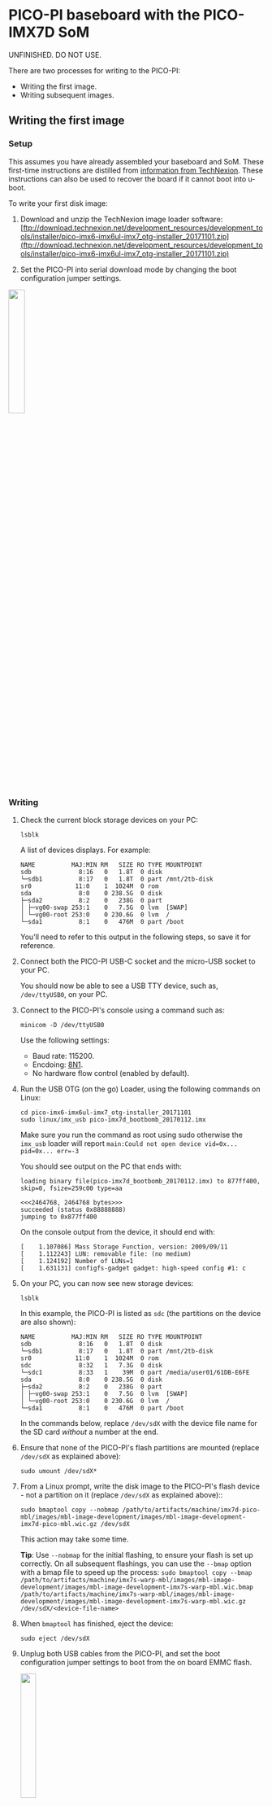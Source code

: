 # PICO-PI baseboard with the PICO-IMX7D SoM

<span class="warnings">UNFINISHED. DO NOT USE.</span>

There are two processes for writing to the PICO-PI:

* Writing the first image.
* Writing subsequent images.

## Writing the first image

### Setup

<span class="notes">This assumes you have already assembled your baseboard and SoM. These first-time instructions are distilled from [information from TechNexion](https://www.technexion.com/support/knowledgebase/loading-bootable-software-images-onto-the-emmc-of-picosom-on-pico-pi/). These instructions can also be used to recover the board if it cannot boot into u-boot.</span>

To write your first disk image:

1. Download and unzip the TechNexion image loader software: [ftp://download.technexion.net/development_resources/development_tools/installer/pico-imx6-imx6ul-imx7_otg-installer_20171101.zip](ftp://download.technexion.net/development_resources/development_tools/installer/pico-imx6-imx6ul-imx7_otg-installer_20171101.zip)

1. Set the PICO-PI into serial download mode by changing the boot configuration jumper settings.

<img src="https://s3-us-west-2.amazonaws.com/mbed-linux-os-docs-images/pico7-serial-download.jpg" width="25%" align="middle" />

### Writing

<!--you said to check before connecting, otherwise it may already turn up on the list in some format. I wasn't sure if that applies to the PICO, since there's a loader to run, but I moved it-->

1. Check the current block storage devices on your PC:

    ```
    lsblk
    ```

    A list of devices displays. For example:

    ```
    NAME          MAJ:MIN RM   SIZE RO TYPE MOUNTPOINT
    sdb             8:16   0   1.8T  0 disk
    └─sdb1          8:17   0   1.8T  0 part /mnt/2tb-disk
    sr0            11:0    1  1024M  0 rom  
    sda             8:0    0 238.5G  0 disk
    ├─sda2          8:2    0   238G  0 part
    │ ├─vg00-swap 253:1    0   7.5G  0 lvm  [SWAP]
    │ └─vg00-root 253:0    0 230.6G  0 lvm  /
    └─sda1          8:1    0   476M  0 part /boot
    ```

   You'll need to refer to this output in the following steps, so save it for reference.

1. Connect both the PICO-PI USB-C socket and the micro-USB socket to your PC.

    You should now be able to see a USB TTY device, such as, `/dev/ttyUSB0`, on your PC.

1. Connect to the PICO-PI's console using a command such as:

    ```
    minicom -D /dev/ttyUSB0
    ```

    Use the following settings:

    * Baud rate: 115200.
    * Encdoing: [8N1](https://en.wikipedia.org/wiki/8-N-1).
    * No hardware flow control (enabled by default).

1. Run the USB OTG (on the go) Loader, using the following commands on Linux:

    ```
    cd pico-imx6-imx6ul-imx7_otg-installer_20171101
    sudo linux/imx_usb pico-imx7d_bootbomb_20170112.imx
    ```

    <span class="notes">Make sure you run the command as root using sudo otherwise the `imx_usb` loader will report `main:Could not open device vid=0x... pid=0x... err=-3`</span>

    You should see output on the PC that ends with:

    ```
    loading binary file(pico-imx7d_bootbomb_20170112.imx) to 877ff400, skip=0, fsize=259c00 type=aa

    <<<2464768, 2464768 bytes>>>
    succeeded (status 0x88888888)
    jumping to 0x877ff400
    ```

    On the console output from the device, it should end with:

    ```
    [    1.107086] Mass Storage Function, version: 2009/09/11                   
    [    1.112243] LUN: removable file: (no medium)                                 
    [    1.124192] Number of LUNs=1                                                 
    [    1.631131] configfs-gadget gadget: high-speed config #1: c                  
    ```

1. On your PC, you can now see new storage devices:

    ```
    lsblk
    ```

    In this example, the PICO-PI is listed as `sdc` (the partitions on the device are also shown):

    ```
    NAME          MAJ:MIN RM   SIZE RO TYPE MOUNTPOINT
    sdb             8:16   0   1.8T  0 disk
    └─sdb1          8:17   0   1.8T  0 part /mnt/2tb-disk
    sr0            11:0    1  1024M  0 rom  
    sdc             8:32   1   7.3G  0 disk
    └─sdc1          8:33   1    39M  0 part /media/user01/61DB-E6FE
    sda             8:0    0 238.5G  0 disk
    ├─sda2          8:2    0   238G  0 part
    │ ├─vg00-swap 253:1    0   7.5G  0 lvm  [SWAP]
    │ └─vg00-root 253:0    0 230.6G  0 lvm  /
    └─sda1          8:1    0   476M  0 part /boot
    ```
    <span class="notes">In the commands below, replace `/dev/sdX` with the device file name for the SD card _without_ a number at the end.</span>

1. Ensure that none of the PICO-PI's flash partitions are mounted (replace `/dev/sdX` as explained above):

    ```
    sudo umount /dev/sdX*
    ```

1. From a Linux prompt, write the disk image to the PICO-PI's flash device - not a partition on it (replace `/dev/sdX` as explained above)::

    ```
    sudo bmaptool copy --nobmap /path/to/artifacts/machine/imx7d-pico-mbl/images/mbl-image-development/images/mbl-image-development-imx7d-pico-mbl.wic.gz /dev/sdX
    ```

    This action may take some time.

    <span class="tips">**Tip**: Use `--nobmap` for the initial flashing, to ensure your flash is set up correctly. On all subsequent flashings, you can use the `--bmap` option with a bmap file to speed up the process: `sudo bmaptool copy --bmap /path/to/artifacts/machine/imx7s-warp-mbl/images/mbl-image-development/images/mbl-image-development-imx7s-warp-mbl.wic.bmap /path/to/artifacts/machine/imx7s-warp-mbl/images/mbl-image-development/images/mbl-image-development-imx7s-warp-mbl.wic.gz /dev/sdX/<device-file-name>`</span>

1. When `bmaptool` has finished, eject the device:

    ```
    sudo eject /dev/sdX
    ```

1. Unplug both USB cables from the PICO-PI, and set the boot configuration jumper settings to boot from the on board EMMC flash.

    <img src="https://s3-us-west-2.amazonaws.com/mbed-linux-os-docs-images/pico7-flash-boot.jpg" width="25%" align="middle" />

1. Connect both the PICO-PI USB-C socket and the micro-USB socket back to your PC.

    The device now boots into MBL.

### Logging in to MBL

To log in to MBL, wait for a login prompt, and then enter the username `root`. You will not be prompted for a password.


## Writing subsequent images


<!-- JIJ: This is the same as the Warp7 instructions, apart from the cabling set up, and I would suggest using the same lsblk method -->


1. Check the current block storage devices on your PC:

    ```
    lsblk
    ```

    A list of devices displays. For example:

    ```
    NAME          MAJ:MIN RM   SIZE RO TYPE MOUNTPOINT
    sdb             8:16   0   1.8T  0 disk
    └─sdb1          8:17   0   1.8T  0 part /mnt/2tb-disk
    sr0            11:0    1  1024M  0 rom  
    sda             8:0    0 238.5G  0 disk
    ├─sda2          8:2    0   238G  0 part
    │ ├─vg00-swap 253:1    0   7.5G  0 lvm  [SWAP]
    │ └─vg00-root 253:0    0 230.6G  0 lvm  /
    └─sda1          8:1    0   476M  0 part /boot
    ```

   You'll need to refer to this output in the following steps, so save it for reference.


1. Connect both the PICO-PI USB-C socket and the micro-USB socket to your PC.

   You should now be able to see a USB TTY device, such as, `/dev/ttyUSB0`, on your PC.

1. Connect to the PICO-PI's console using a command such as:

   ```
   minicom -D /dev/ttyUSB0
   ```

   Use the following settings:

     * Baud rate: 115200.
   * Encdoing: [8N1](https://en.wikipedia.org/wiki/8-N-1).
   * No hardware flow control (enabled by default).

1. If you got a U-boot prompt on the device, continue to the next step.

   If you got an operating system boot (for example, Android), reboot the device until you get a U-boot prompt, and then press any key to prevent the operating system from booting again. Continue to the next step.

1. To expose the board's flash device to Linux as USB mass storage, in the U-boot prompt, enter:

    ```
    ums 0 mmc 0
    ```

    On the device, you now see an ASCII-art "spinner".


1. On your PC, you can now see new storage devices:

    ```
    lsblk
    ```

    In this example, the PICO-PI is listed as `sdc` (the partitions on the device are also shown):

    ```
    NAME          MAJ:MIN RM   SIZE RO TYPE MOUNTPOINT
    sdb             8:16   0   1.8T  0 disk
    └─sdb1          8:17   0   1.8T  0 part /mnt/2tb-disk
    sr0            11:0    1  1024M  0 rom  
    sdc             8:32   1   7.3G  0 disk
    └─sdc1          8:33   1    39M  0 part /media/user01/61DB-E6FE
    sda             8:0    0 238.5G  0 disk
    ├─sda2          8:2    0   238G  0 part
    │ ├─vg00-swap 253:1    0   7.5G  0 lvm  [SWAP]
    │ └─vg00-root 253:0    0 230.6G  0 lvm  /
    └─sda1          8:1    0   476M  0 part /boot
    ```

    <span class="notes">In the commands below, replace `/dev/sdX` with the device file name for the SD card _without_ a number at the end.</span>

1. Ensure that none of the PICO-PI's flash partitions are mounted (replace `/dev/sdX` as explained above):

    ```
    sudo umount /dev/sdX*
    ```

1. From a Linux prompt, write the disk image to the PICO's flash device<!--I'd like not to use 'flash device', because the rest of the time that is what we call the whole board--> (replace `<device-file-name>` with the correct device file for the PICO's flash device; in this example, it would be `usb-Linux_UMS_disk_0-0:0`):

        <!--this isn't the initial flashing, so it shouldn't use `--nobmap`-->
    ```
    sudo bmaptool copy --nobmap /path/to/artifacts/machine/imx7d-pico-mbl/images/mbl-image-development/images/mbl-image-development-imx7d-pico-mbl.wic.gz /dev/sdX
    ```

    This action may take some time.


1. When `bmaptool` has finished, eject the device (replace `<device-file-name>` with the correct device file for the board's flash device; in this example, it would be `usb-Linux_UMS_disk_0-0:0`):

    ```
    sudo eject /dev/sdX/<device-file-name>
    ```

1. On the device's U-boot prompt, press <kbd>Ctrl</kbd>-<kbd>C</kbd> to exit USB mass storage mode.
1. Reboot the device:

    ```
    reset
    ```

    The device now boots into MBL.

### Logging in to MBL

To log in to MBL, wait for a login prompt, and then enter the username `root`. You will not be prompted for a password.
